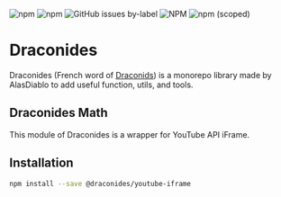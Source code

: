 ![npm](https://img.shields.io/npm/dw/@draconides/youtube-iframe)
![npm](https://img.shields.io/npm/dt/@draconides/youtube-iframe)
![GitHub issues by-label](https://img.shields.io/github/issues/AlasDiablo/draconides/@draconides/youtube-iframe)
![NPM](https://img.shields.io/npm/l/@draconides/youtube-iframe?color=%234c1)
![npm (scoped)](https://img.shields.io/npm/v/@draconides/youtube-iframe)

# Draconides

Draconides (French word of [Draconids](https://en.wikipedia.org/wiki/Draconids))
is a monorepo library made by AlasDiablo to add useful function,
utils, and tools.

## Draconides Math

This module of Draconides is a wrapper for YouTube API iFrame.

## Installation

```bash
npm install --save @draconides/youtube-iframe
```
